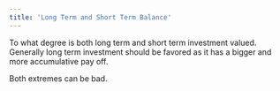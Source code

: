 ```yaml
---
title: 'Long Term and Short Term Balance'
---
```


To what degree is both long term and short term investment valued. Generally long term investment should be favored as it has a bigger and more accumulative pay off.

Both extremes can be bad.
